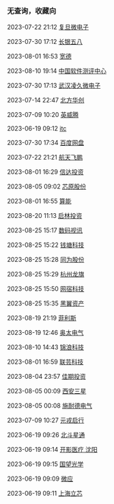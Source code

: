 ###  无查询，收藏向

2023-07-22 21:12 [复旦微电子](http://campus.51job.com/fmsh/jobs.html)

2023-07-30 17:12 [长银五八](http://cy58.zhaopin.com/job/index.html)

2023-08-01 16:53 [宽德](https://www.wizardquant.com/career/c-%e8%bd%af%e4%bb%b6%e5%bc%80%e5%8f%91%e5%b7%a5%e7%a8%8b%e5%b8%88)

2023-08-10 19:14 [中国软件测评中心](https://mp.weixin.qq.com/s/KSqZ3I1vGSOkf3EJTDuiJw)

2023-07-30 17:13 [武汉凌久微电子](http://www.ljmicro.cn/employ.html)

2023-07-14 22:47 [北方华创](https://career.naura.com/campus/detail?jobAdId=72486e6a-fee0-4ee0-8da7-980fbc296314)

2023-07-09 10:20 [英威腾](https://invt.zhaopin.com/job.html)

2023-06-19 09:12 [itc](https://hr.itc-pa.cn/job/school.html?p=1)

2023-07-30 17:34 [百度网盘](https://mp.weixin.qq.com/s?__biz=Mzg4MDU3NDUyNA==&mid=2247495030&idx=1&sn=1c85dbc42928bb5cd08551821c127334&chksm=cf718425f8060d334c9d9dad426da25d295d3692377ed69addabb5173a173d91cde7f7d13272&from=industrynews&version=4.1.7.6056&platform=win#rd)

2023-07-22 21:21 [航天飞鹏](https://mp.weixin.qq.com/s/CfJ_-hymiiZYuS465NFPcw)

2023-08-01 16:29 [信达投资](http://campus.51job.com/cindainvestment2023/)

2023-08-05 09:02 [芯原股份](http://campus.51job.com/VeriSilicon2024/post.html)

2023-08-01 16:55 [算能](https://jobs.sophgo.com/students)

2023-08-20 11:13 [启林投资](https://mp.weixin.qq.com/s/M-fUmFB6OKgCH3YkFJwZPw)

2023-08-25 15:17 [数码视讯](https://mp.weixin.qq.com/s/i8X6WGzKSLnmUiPz70d-yQ)

2023-08-25 15:22 [钱塘科技](https://mp.weixin.qq.com/s/TiSzjcrib3HvVZcwxcP5KQ)

2023-08-25 15:28 [同为股份](https://mp.weixin.qq.com/s/4XKDDRSMkRDnoBZFqSYW0g)

2023-08-25 15:29 [杭州龙旗](https://mp.weixin.qq.com/s/WZ6Elzc67Xyxan0zU_OFMQ)

2023-08-25 15:50 [网宿科技](https://mp.weixin.qq.com/s/2deWdVhooY7nbdRUTZ4hfA)

2023-08-25 15:35 [黑翼资产](https://mp.weixin.qq.com/s/3pYK1Tpccf_6fdm_CPhwlQ)

2023-08-19 21:19 [菲利斯](https://mp.weixin.qq.com/s/-i13Qc_PCg_LB7Ir1q-_Ng)

2023-08-19 12:46 [奥太电气](https://mp.weixin.qq.com/s/_7pA4_5gFTF0JXv71ICEjw)

2023-08-10 14:43 [锦浪科技](https://mp.weixin.qq.com/s/dJc7CqL1i3-buq0QMzB1WQ)

2023-08-01 16:59 [联芸科技](https://mp.weixin.qq.com/s/e3YEtQwlvJvDiTUdZ8cFYg)

2023-08-04 23:57 [佳期投资](https://mp.weixin.qq.com/s/54L70RYtFu-Bon--RfzL0w)

2023-08-05 00:09 [西安三星](https://mp.weixin.qq.com/s/WL9tjbPyLrm8afuQDB2jlQ)

2023-08-05 00:08 [施耐德电气](https://mp.weixin.qq.com/s/Gxca_RX0MuaROjsgdrEQww)

2023-07-09 10:27 [元戎启行](https://app.mokahr.com/campus_apply/deeproute/6487#/jobs)

2023-06-19 09:26 [北斗星通](https://www.bdstar.com/mobile/talent.aspx?type=31&id=1)

2023-06-19 09:14 [开影医疗 沈阳](https://mp.weixin.qq.com/s/yjYYU8eZ23PaNy9x2x5v0Q)

2023-06-19 09:15 [国望光学](https://mp.weixin.qq.com/s/Ws2-HTMHKNNSIwWDz9NaPg)

2023-06-19 09:09 [微应](https://mp.weixin.qq.com/s/YVSx4izHRrQdoOsy2PdmMA)

2023-06-19 09:11 [上海立芯](http://ledatech.cn/xyzp)



